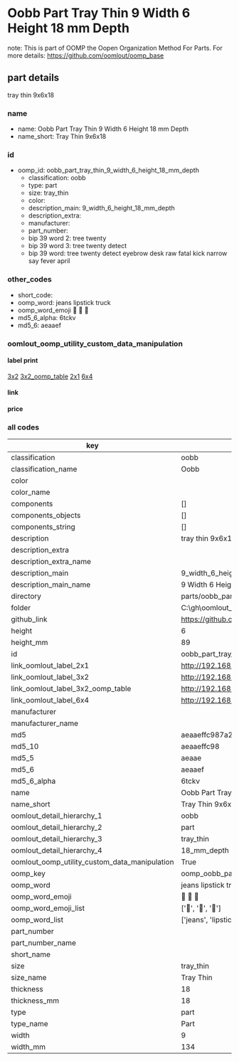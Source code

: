 # Oobb Part Tray Thin 9 Width 6 Height 18 mm Depth  

note: This is part of OOMP the Oopen Organization Method For Parts. For more details: https://github.com/oomlout/oomp_base

##  part details
  



tray thin 9x6x18



### name
* name: Oobb Part Tray Thin 9 Width 6 Height 18 mm Depth
* name_short: Tray Thin 9x6x18 
### id
* oomp_id: oobb_part_tray_thin_9_width_6_height_18_mm_depth
  * classification: oobb
  * type: part
  * size: tray_thin
  * color: 
  * description_main: 9_width_6_height_18_mm_depth
  * description_extra: 
  * manufacturer: 
  * part_number: 
  * bip 39 word 2: tree twenty
  * bip 39 word 3: tree twenty detect
  * bip 39 word: tree twenty detect eyebrow desk raw fatal kick narrow say fever april

### other_codes
* short_code: 
* oomp_word: jeans lipstick truck
* oomp_word_emoji :jeans: :lipstick: :truck:
* md5_6_alpha: 6tckv
* md5_6: aeaaef






### oomlout_oomp_utility_custom_data_manipulation
#### label print
[3x2](http://192.168.1.245:1112/?label=oomp%206tckv)
[3x2_oomp_table](http://192.168.1.108:1112/?label=oomp%206tckv)
[2x1](http://192.168.1.242:1112/?label=oomp%206tckv)
[6x4](http://192.168.1.55:1112/?label=oomp%206tckv)    

#### link

                              

#### price







### all codes 
| key | value |  
| --- | --- |  
| classification | oobb |  
| classification_name | Oobb |  
| color |  |  
| color_name |  |  
| components | [] |  
| components_objects | [] |  
| components_string | [] |  
| description | tray thin 9x6x18 |  
| description_extra |  |  
| description_extra_name |  |  
| description_main | 9_width_6_height_18_mm_depth |  
| description_main_name | 9 Width 6 Height 18 mm Depth |  
| directory | parts/oobb_part_tray_thin_9_width_6_height_18_mm_depth |  
| folder | C:\gh\oomlout_oobb_version_4_generated_parts\parts\oobb_part_tray_thin_9_width_6_height_18_mm_depth |  
| github_link | https://github.com/oomlout/oomlout_oomp_part_src/tree/main/parts/oobb_part_tray_thin_9_width_6_height_18_mm_depth |  
| height | 6 |  
| height_mm | 89 |  
| id | oobb_part_tray_thin_9_width_6_height_18_mm_depth |  
| link_oomlout_label_2x1 | http://192.168.1.242:1112/?label=oomp%206tckv |  
| link_oomlout_label_3x2 | http://192.168.1.245:1112/?label=oomp%206tckv |  
| link_oomlout_label_3x2_oomp_table | http://192.168.1.108:1112/?label=oomp%206tckv |  
| link_oomlout_label_6x4 | http://192.168.1.55:1112/?label=oomp%206tckv |  
| manufacturer |  |  
| manufacturer_name |  |  
| md5 | aeaaeffc987a2a72ca1df51478facf3f |  
| md5_10 | aeaaeffc98 |  
| md5_5 | aeaae |  
| md5_6 | aeaaef |  
| md5_6_alpha | 6tckv |  
| name | Oobb Part Tray Thin 9 Width 6 Height 18 mm Depth |  
| name_short | Tray Thin 9x6x18  |  
| oomlout_detail_hierarchy_1 | oobb |  
| oomlout_detail_hierarchy_2 | part |  
| oomlout_detail_hierarchy_3 | tray_thin |  
| oomlout_detail_hierarchy_4 | 18_mm_depth |  
| oomlout_oomp_utility_custom_data_manipulation | True |  
| oomp_key | oomp_oobb_part_tray_thin_9_width_6_height_18_mm_depth |  
| oomp_word | jeans lipstick truck |  
| oomp_word_emoji | :jeans: :lipstick: :truck: |  
| oomp_word_emoji_list | [':jeans:', ':lipstick:', ':truck:'] |  
| oomp_word_list | ['jeans', 'lipstick', 'truck'] |  
| part_number |  |  
| part_number_name |  |  
| short_name |  |  
| size | tray_thin |  
| size_name | Tray Thin |  
| thickness | 18 |  
| thickness_mm | 18 |  
| type | part |  
| type_name | Part |  
| width | 9 |  
| width_mm | 134 |  

